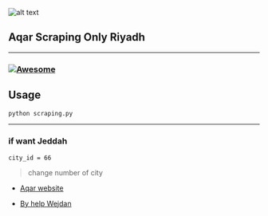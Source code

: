 
![alt text](https://aqd.com.sa/wp-content/uploads/2020/10/aqar-logo-300x300.png)

## Aqar Scraping Only Riyadh
---

###  [![Awesome](https://cdn.jsdelivr.net/gh/sindresorhus/awesome@d7305f38d29fed78fa85652e3a63e154dd8e8829/media/badge.svg)](https://github.com/sindresorhus/awesome#readme)

## Usage

```bash
python scraping.py
```

---
### if want Jeddah 
```
city_id = 66
```
> change number of city 
- [Aqar website](https://sa.aqar.fm)

- [By help Wejdan](https://t.me/@doublyou)
